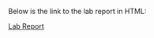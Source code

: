 Below is the link to the lab report in HTML:

[Lab Report](https://quanzat.github.io/cse15l-lab-reports/Lab4/lab-report-4-week-8.html)
